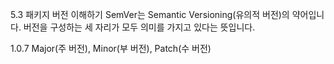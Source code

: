 

5.3 패키지 버전 이해하기
SemVer는 Semantic Versioning(유의적 버전)의 약어입니다. 버전을 구성하는 세 자리가 모두 의미를 가지고 있다는 뜻입니다.

1.0.7
Major(주 버전), Minor(부 버전), Patch(수 버전)